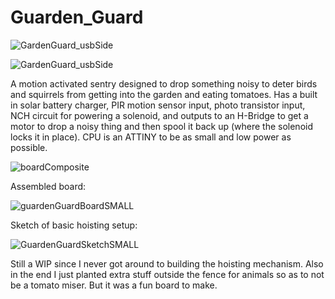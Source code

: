 # Guarden_Guard

![GardenGuard_usbSide](https://user-images.githubusercontent.com/11184076/187273204-2e252ba4-2074-4cd9-ad85-7779352ef7b7.png)

![GardenGuard_usbSide](https://user-images.githubusercontent.com/11184076/187309687-cd44da1a-3189-468d-bab9-8189585e7013.png)

A motion activated sentry designed to drop something noisy to deter birds and squirrels from getting into the garden and eating tomatoes.  Has a built in solar battery charger, PIR motion sensor input, photo transistor input, NCH circuit for powering a solenoid, and outputs to an H-Bridge to get a motor to drop a noisy thing and then spool it back up (where the solenoid locks it in place).  CPU is an ATTINY to be as small and low power as possible.

![boardComposite](https://user-images.githubusercontent.com/11184076/187244971-b49dbe3a-346a-43d3-9ae6-97a04397ff17.png)

Assembled board:

![guardenGuardBoardSMALL](https://user-images.githubusercontent.com/11184076/184395138-0c83d2e1-2b5a-462c-8167-2fa9a73ff2b2.jpg)


Sketch of basic hoisting setup:

![GuardenGuardSketchSMALL](https://user-images.githubusercontent.com/11184076/184384309-4f526776-e545-4e46-845d-0c3ec96de4c4.jpg)

Still a WIP since I never got around to building the hoisting mechanism.  Also in the end I just planted extra stuff outside the fence for animals so as to not be a tomato miser.  But it was a fun board to make.  
